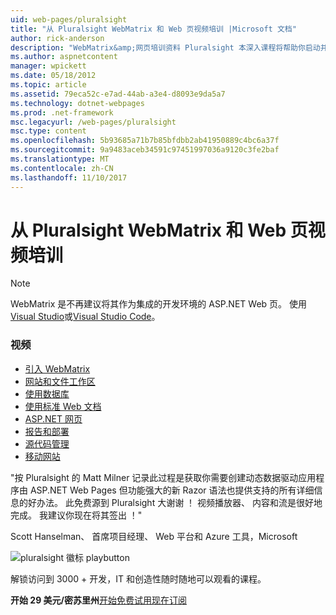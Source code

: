```yaml
---
uid: web-pages/pluralsight
title: "从 Pluralsight WebMatrix 和 Web 页视频培训 |Microsoft 文档"
author: rick-anderson
description: "WebMatrix&amp;网页培训资料 Pluralsight 本深入课程将帮助你启动并运行使用 WebMatrix 和 ASP.NET Web 页。 它涵盖 everythi..."
ms.author: aspnetcontent
manager: wpickett
ms.date: 05/18/2012
ms.topic: article
ms.assetid: 79eca52c-e7ad-44ab-a3e4-d8093e9da5a7
ms.technology: dotnet-webpages
ms.prod: .net-framework
msc.legacyurl: /web-pages/pluralsight
msc.type: content
ms.openlocfilehash: 5b93685a71b7b85bfdbb2ab41950889c4bc6a37f
ms.sourcegitcommit: 9a9483aceb34591c97451997036a9120c3fe2baf
ms.translationtype: MT
ms.contentlocale: zh-CN
ms.lasthandoff: 11/10/2017
---
```

<a name="webmatrix-and-web-pages-video-training-from-pluralsight"></a>从 Pluralsight WebMatrix 和 Web 页视频培训
====================

> [!NOTE] 
> WebMatrix 是不再建议将其作为集成的开发环境的 ASP.NET Web 页。 使用[Visual Studio](xref:aspnet/web-pages/overview/getting-started/program-asp-net-web-pages-in-visual-studio)或[Visual Studio Code](https://code.visualstudio.com/)。

### <a name="videos"></a>视频

- [引入 WebMatrix](https://pluralsight.com/training/Player?author=matt-milner&name=webmatrix-introduction-m1&mode=live&clip=0&course=webmatrix-introduction)
- [网站和文件工作区](https://pluralsight.com/training/Player?author=matt-milner&name=webmatrix-introduction-m2&mode=live&clip=0&course=webmatrix-introduction)
- [使用数据库](https://pluralsight.com/training/Player?author=matt-milner&name=webmatrix-introduction-m3&mode=live&clip=0&course=webmatrix-introduction)
- [使用标准 Web 文档](https://pluralsight.com/training/Player?author=matt-milner&name=webmatrix-introduction-m4&mode=live&clip=0&course=webmatrix-introduction)
- [ASP.NET 网页](https://pluralsight.com/training/Player?author=matt-milner&name=webmatrix-introduction-m5&mode=live&clip=0&course=webmatrix-introduction)
- [报告和部署](https://pluralsight.com/training/Player?author=matt-milner&name=webmatrix-introduction-m8&mode=live&clip=0&course=webmatrix-introduction)
- [源代码管理](https://pluralsight.com/training/Player?author=matt-milner&name=webmatrix-introduction-m9&mode=live&clip=0&course=webmatrix-introduction)
- [移动网站](https://pluralsight.com/training/Player?author=matt-milner&name=webmatrix-introduction-m10&mode=live&clip=0&course=webmatrix-introduction)


"按 Pluralsight 的 Matt Milner 记录此过程是获取你需要创建动态数据驱动应用程序由 ASP.NET Web Pages 但功能强大的新 Razor 语法也提供支持的所有详细信息的好办法。 此免费源到 Pluralsight 大谢谢 ！ 视频播放器、 内容和流是很好地完成。 我建议你现在将其签出 ！"

Scott Hanselman、 首席项目经理、 Web 平台和 Azure 工具，Microsoft


![pluralsight 徽标 playbutton](pluralsight/_static/image1.png)

解锁访问到 3000 + 开发，IT 和创造性随时随地可以观看的课程。

**开始 29 美元/密苏里州**[开始免费试用](https://pluralsight.com/microsoft/olt/subscribe/SubscriptionRedirector.aspx?freetrial=true&amp;utm_source=microsoft&amp;utm_medium=sponsored-page&amp;utm_content=webmatrix&amp;utm_campaign=microsoft-sponsored-course)[现在订阅](https://pluralsight.com/microsoft/OLT/subscriptions.aspx?utm_source=microsoft&amp;utm_medium=sponsored-page&amp;utm_content=webmatrix&amp;utm_campaign=microsoft-sponsored-course)
